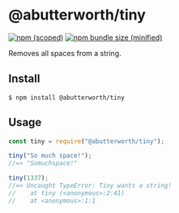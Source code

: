 # @abutterworth/tiny

[![npm (scoped)](https://img.shields.io/npm/v/@abutterworth/tiny.svg)](https://www.npmjs.com/package/@abutterworth/tiny)
[![npm bundle size (minified)](https://img.shields.io/bundlephobia/min/@abutterworth/tiny.svg)](https://www.npmjs.com/package/@abutterworth/tiny)

Removes all spaces from a string.

## Install

```
$ npm install @abutterworth/tiny
```

## Usage

```js
const tiny = require("@abutterworth/tiny");

tiny("So much space!");
//=> "Somuchspace!"

tiny(1337);
//=> Uncaught TypeError: Tiny wants a string!
//    at tiny (<anonymous>:2:41)
//    at <anonymous>:1:1
```